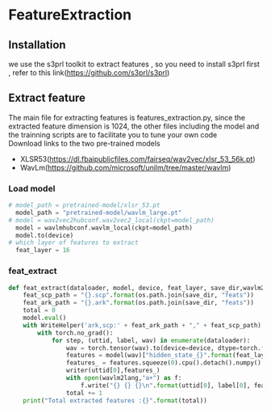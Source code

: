 # FeatureExtraction
## Installation
we use the s3prl toolkit to extract features , so you need to install s3prl first , refer to this link(https://github.com/s3prl/s3prl)
## Extract feature
The main file for extracting features is features_extraction.py, since the extracted feature dimension is 1024, the other files including the model and the trainning scripts are to facilitate you to tune your own code 
<br>Download links to the two pre-trained models 
- XLSR53(https://dl.fbaipublicfiles.com/fairseq/wav2vec/xlsr_53_56k.pt)
- WavLm(https://github.com/microsoft/unilm/tree/master/wavlm)
### Load model
```python
# model_path = pretrained-model/xlsr_53.pt
  model_path = "pretrained-model/wavlm_large.pt"
# model = wav2vec2hubconf.wav2vec2_local(ckpt=model_path)
  model = wavlmhubconf.wavlm_local(ckpt=model_path)
  model.to(device)
# which layer of features to extract
  feat_layer = 16
```
### feat_extract
```python
def feat_extract(dataloader, model, device, feat_layer, save_dir,wavlm2lang):
    feat_scp_path = "{}.scp".format(os.path.join(save_dir, "feats"))
    feat_ark_path = "{}.ark".format(os.path.join(save_dir, "feats"))
    total = 0
    model.eval()
    with WriteHelper('ark,scp:' + feat_ark_path + "," + feat_scp_path) as writer:
        with torch.no_grad():
            for step, (uttid, label, wav) in enumerate(dataloader):
                wav = torch.tensor(wav).to(device=device, dtype=torch.float)
                features = model(wav)["hidden_state_{}".format(feat_layer)]
                features_ = features.squeeze(0).cpu().detach().numpy()
                writer(uttid[0],features_)
                with open(wavlm2lang,"a+") as f:
                    f.write("{} {} {}\n".format(uttid[0], label[0], features_.shape[0]))
                total += 1
    print("Total extracted features :{}".format(total))
```

